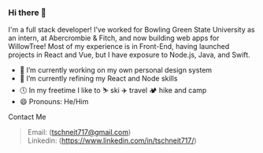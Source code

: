 ### Hi there 👋
I'm a full stack developer! I've worked for Bowling Green State University as an intern, at Abercrombie & Fitch, and now building web apps for WillowTree! Most of my experience is in Front-End, having launched projects in React and Vue, but I have exposure to Node.js, Java, and Swift. 

- 🔭 I’m currently working on my own personal design system
- 🌱 I’m currently refining my React and Node skills
- 🕔 In my freetime I like to ⛷ ski ✈️ travel 🏕 hike and camp  
- 😄 Pronouns: He/Him

Contact Me
> Email: (tschneit717@gmail.com)\
> Linkedin: (https://www.linkedin.com/in/tschneit717/)
